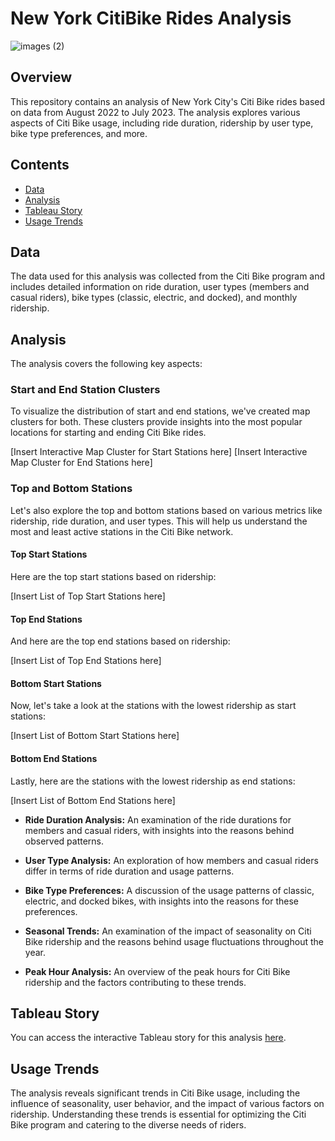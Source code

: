 # New York CitiBike Rides Analysis

![images (2)](https://github.com/afadilla13/Citibike-challenge/assets/128363337/eb170969-8d7a-4b46-a121-fec97a8cdf2f)

## Overview

This repository contains an analysis of New York City's Citi Bike rides based on data from August 2022 to July 2023. The analysis explores various aspects of Citi Bike usage, including ride duration, ridership by user type, bike type preferences, and more.

## Contents

- [Data](#data)
- [Analysis](#analysis)
- [Tableau Story](#tableau-story)
- [Usage Trends](#usage-trends)

## Data

The data used for this analysis was collected from the Citi Bike program and includes detailed information on ride duration, user types (members and casual riders), bike types (classic, electric, and docked), and monthly ridership.

## Analysis

The analysis covers the following key aspects:

### Start and End Station Clusters

To visualize the distribution of start and end stations, we've created map clusters for both. These clusters provide insights into the most popular locations for starting and ending Citi Bike rides.

[Insert Interactive Map Cluster for Start Stations here]
[Insert Interactive Map Cluster for End Stations here]

### Top and Bottom Stations

Let's also explore the top and bottom stations based on various metrics like ridership, ride duration, and user types. This will help us understand the most and least active stations in the Citi Bike network.

#### Top Start Stations

Here are the top start stations based on ridership:

[Insert List of Top Start Stations here]

#### Top End Stations

And here are the top end stations based on ridership:

[Insert List of Top End Stations here]

#### Bottom Start Stations

Now, let's take a look at the stations with the lowest ridership as start stations:

[Insert List of Bottom Start Stations here]

#### Bottom End Stations

Lastly, here are the stations with the lowest ridership as end stations:

[Insert List of Bottom End Stations here]

- **Ride Duration Analysis:** An examination of the ride durations for members and casual riders, with insights into the reasons behind observed patterns.

- **User Type Analysis:** An exploration of how members and casual riders differ in terms of ride duration and usage patterns.

- **Bike Type Preferences:** A discussion of the usage patterns of classic, electric, and docked bikes, with insights into the reasons for these preferences.

- **Seasonal Trends:** An examination of the impact of seasonality on Citi Bike ridership and the reasons behind usage fluctuations throughout the year.

- **Peak Hour Analysis:** An overview of the peak hours for Citi Bike ridership and the factors contributing to these trends.

## Tableau Story

You can access the interactive Tableau story for this analysis [here](https://public.tableau.com/app/profile/akbar.fadillah/viz/CitiBike-Tableau_16961332911440/Story1?publish=yes).

## Usage Trends

The analysis reveals significant trends in Citi Bike usage, including the influence of seasonality, user behavior, and the impact of various factors on ridership. Understanding these trends is essential for optimizing the Citi Bike program and catering to the diverse needs of riders.

